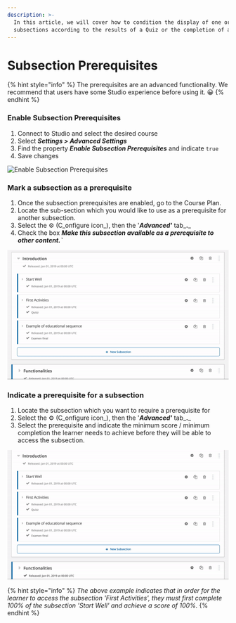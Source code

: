 ```yaml
---
description: >-
  In this article, we will cover how to condition the display of one or more
  subsections according to the results of a Quiz or the completion of a unit.
---
```


# Subsection Prerequisites

{% hint style="info" %}
The prerequisites are an advanced functionality. We recommend that users have some Studio experience before using it. 😀
{% endhint %}

### Enable Subsection Prerequisites&#x20;

1. Connect to Studio and select the desired course
2. Select _**Settings > Advanced Settings**_&#x20;
3. Find the property _**Enable Subsection Prerequisites**_ and indicate `true`
4. Save changes

![Enable Subsection Prerequisites](<../../.gitbook/assets/Capture d’écran 2020-06-10 à 09.47.43.png>)

### Mark a subsection as a prerequisite&#x20;

1. Once the subsection prerequisites are enabled, go to the Course Plan.&#x20;
2. Locate the sub-section which you would like to use as a prerequisite for another subsection.
3. Select the ⚙️ (C_onfigure icon_), then the '_**Advanced'**_  tab_**.**_
4. Check the box _**Make this subsection available as a prerequisite to other content.\`**_

![](../../.gitbook/assets/settingsprerequisite.gif)

### Indicate a prerequisite for a subsection

1. Locate the subsection which you want to require a prerequisite for
2. Select the ⚙️ (C_onfigure icon_), then the '_**Advanced'**_  tab_**.**_
3. Select the prerequisite and indicate the minimum score / minimum completion the learner needs to achieve before they will be able to access the subsection.

![Select a prerequisite for a subsection](../../.gitbook/assets/prerequisitestartwell.gif)

{% hint style="info" %}
_The above example indicates that in order for the learner to access the subsection  'First Activities', they must first complete 100% of the subsection 'Start Well' and achieve a score of 100%._&#x20;
{% endhint %}

